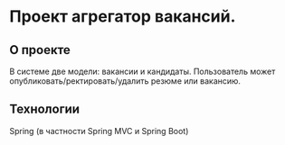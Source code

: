 # Проект агрегатор вакансий.

## О проекте
В системе две модели: вакансии и кандидаты.
Пользователь может опубликовать/ректировать/удалить резюме или вакансию. 

## Технологии
Spring (в частности Spring MVC и Spring Boot)